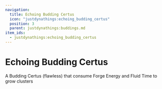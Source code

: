 ```yaml
---
navigation:
  title: Echoing Budding Certus
  icon: "justdynathings:echoing_budding_certus"
  position: 3
  parent: justdynathings:buddings.md
item_ids:
  - justdynathings:echoing_budding_certus
---
```


# Echoing Budding Certus

A Budding Certus (flawless) that consume Forge Energy and Fluid Time to grow clusters

<BlockImage id="justdynathings:echoing_budding_certus" p:alive="false" scale="4.0"/>

<BlockImage id="justdynathings:echoing_budding_certus" p:alive="true" scale="4.0"/>

<RecipeFor id="justdynathings:echoing_budding_certus" />
